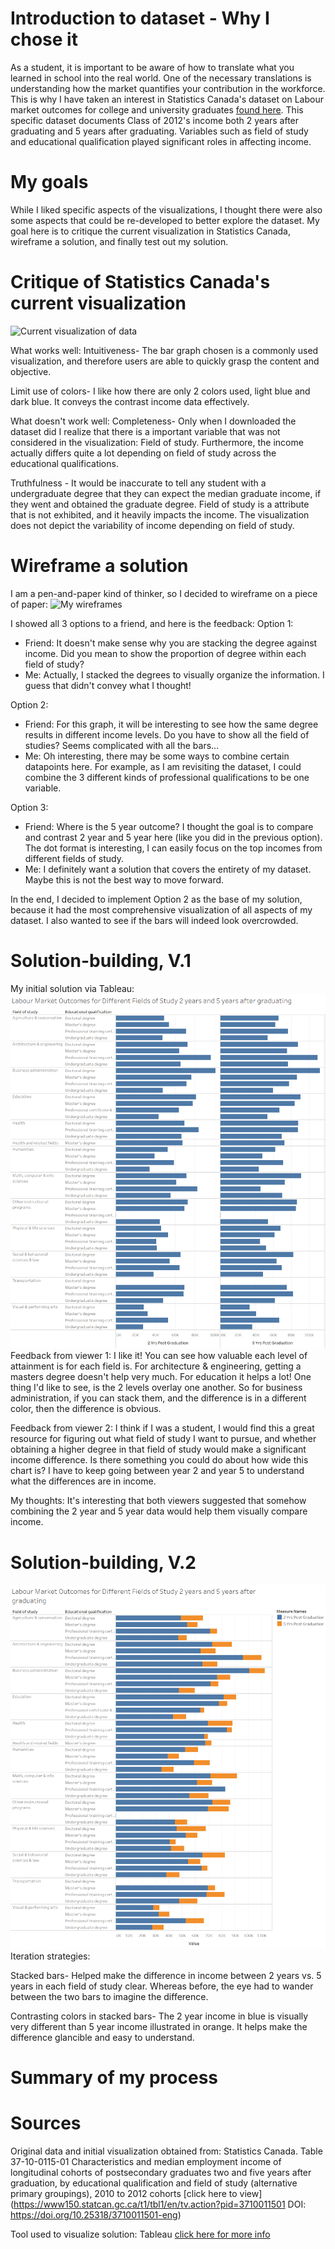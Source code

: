 # Introduction to dataset - Why I chose it
As a student, it is important to be aware of how to translate what you learned in school into the real world. One of the necessary translations is understanding how the market quantifies your contribution in the workforce. This is why I have taken an interest in Statistics Canada's dataset on Labour market outcomes for college and university graduates [found here](https://www150.statcan.gc.ca/n1/pub/71-607-x/71-607-x2019031-eng.htm). This specific dataset documents Class of 2012's income both 2 years after graduating and 5 years after graduating. Variables such as field of study and educational qualification played significant roles in affecting income. 

# My goals
While I liked specific aspects of the visualizations, I thought there were also some aspects that could be re-developed to better explore the dataset. My goal here is to critique the current visualization in Statistics Canada, wireframe a solution, and finally test out my solution. 

# Critique of Statistics Canada's current visualization
![Current visualization of data](https://i.ibb.co/mBdsY5Q/Income-original-graph.jpg)

What works well: 
Intuitiveness- The bar graph chosen is a commonly used visualization, and therefore users are able to quickly grasp the content and objective. 

Limit use of colors- I like how there are only 2 colors used, light blue and dark blue. It conveys the contrast income data effectively.

What doesn't work well:
Completeness- Only when I downloaded the dataset did I realize that there is a important variable that was not considered in the visualization: Field of study. Furthermore, the income actually differs quite a lot depending on field of study across the educational qualifications. 

Truthfulness - It would be inaccurate to tell any student with a undergraduate degree that they can expect the median graduate income, if they went and obtained the graduate degree. Field of study is a attribute that is not exhibited, and it heavily impacts the income. The visualization does not depict the variability of income depending on field of study. 

# Wireframe a solution
I am a pen-and-paper kind of thinker, so I decided to wireframe on a piece of paper:
![My wireframes](https://i.ibb.co/QYnPrcy/IMG-0450.jpg)

I showed all 3 options to a friend, and here is the feedback: 
Option 1:
- Friend: It doesn't make sense why you are stacking the degree against income. Did you mean to show the proportion of degree within each field of study? 
- Me: Actually, I stacked the degrees to visually organize the information. I guess that didn't convey what I thought!

Option 2: 
- Friend: For this graph, it will be interesting to see how the same degree results in different income levels. Do you have to show all the field of studies? Seems complicated with all the bars...
- Me: Oh interesting, there may be some ways to combine certain datapoints here. For example, as I am revisiting the dataset, I could combine the 3 different kinds of professional qualifications to be one variable. 

Option 3: 
- Friend: Where is the 5 year outcome? I thought the goal is to compare and contrast 2 year and 5 year here (like you did in the previous option). The dot format is interesting, I can easily focus on the top incomes from different fields of study. 
- Me: I definitely want a solution that covers the entirety of my dataset. Maybe this is not the best way to move forward. 

In the end, I decided to implement Option 2 as the base of my solution, because it had the most comprehensive visualization of all aspects of my dataset. I also wanted to see if the bars will indeed look overcrowded. 

# Solution-building, V.1
My initial solution via Tableau: 
![Version 1](LabourMarket_V1.png)
Feedback from viewer 1: I like it! You can see how valuable each level of attainment is for each field is. For architecture & engineering, getting a masters degree doesn't help very much. For education it helps a lot! One thing I'd like to see, is the 2 levels overlay one another. So for business administration, if you can stack them, and the difference is in a different color, then the difference is obvious. 

Feedback from viewer 2: I think if I was a student, I would find this a great resource for figuring out what field of study I want to pursue, and whether obtaining a higher degree in that field of study would make a significant income difference. Is there something you could do about how wide this chart is? I have to keep going between year 2 and year 5 to understand what the differences are in income.

My thoughts: It's interesting that both viewers suggested that somehow combining the 2 year and 5 year data would help them visually compare income.

# Solution-building, V.2
![Version 2](LabourMarket_V2.png)
Iteration strategies: 

Stacked bars- Helped make the difference in income between 2 years vs. 5 years in each field of study clear. Whereas before, the eye had to wander between the two bars to imagine the difference. 

Contrasting colors in stacked bars- The 2 year income in blue is visually very different than 5 year income illustrated in orange. It helps make the difference glancible and easy to understand.

# Summary of my process 


# Sources
Original data and initial visualization obtained from: 
Statistics Canada. Table 37-10-0115-01 Characteristics and median employment income of longitudinal cohorts of postsecondary graduates two and five years after graduation, by educational qualification and field of study (alternative primary groupings), 2010 to 2012 cohorts [click here to view](https://www150.statcan.gc.ca/t1/tbl1/en/tv.action?pid=3710011501 DOI: https://doi.org/10.25318/3710011501-eng)

Tool used to visualize solution: Tableau [click here for more info](https://www.tableau.com/)
